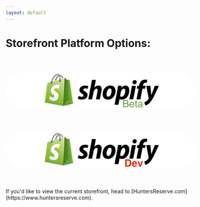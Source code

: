 ```yaml
---
layout: default
---
```


<style>
  img { border-radius: 50px; margin-top: 40px; background-color: white; }
</style>

# Storefront Platform Options:

[![Shopify (Beta)](./img/logo-shopify-beta.png)](http://beta.huntersreserve.com)


[![Shopify (Dev)](./img/logo-shopify-dev.png)](https://adventure-you-can-taste-dev.myshopify.com)


<br>
<br>
If you'd like to view the current storefront, head to [HuntersReserve.com](https://www.huntersreserve.com).

